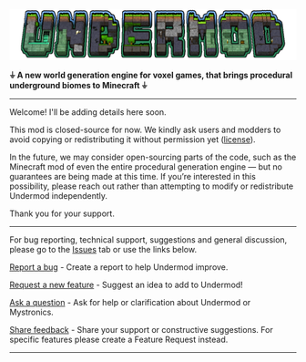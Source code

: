 ![Undermod](https://github.com/mystronics/undermod/blob/a39428c48cdda7707398cf5f49a4d8691442dd3e/undermod_logo_highlight.png)

**⏚ A new world generation engine for voxel games, that brings procedural underground biomes to Minecraft ⏚**

---

Welcome! I'll be adding details here soon.

This mod is closed-source for now. We kindly ask users and modders to avoid copying or redistributing it without permission yet ([license](https://github.com/mystronics/undermod/blob/0272065e8ecb2185d7194edf60635e449cb3fc07/license.txt)).

In the future, we may consider open-sourcing parts of the code, such as the Minecraft mod of even the entire procedural generation engine — but no guarantees are being made at this time. If you’re interested in this possibility, please reach out rather than attempting to modify or redistribute Undermod independently.

Thank you for your support.

---

For bug reporting, technical support, suggestions and general discussion, please go to the [Issues](https://github.com/mystronics/undermod/issues) tab or use the links below.

[Report a bug](https://github.com/mystronics/undermod/issues/new?template=bug-report.md) - Create a report to help Undermod improve.

[Request a new feature](https://github.com/mystronics/undermod/issues/new?template=feature-request.md) - Suggest an idea to add to Undermod!

[Ask a question](https://github.com/mystronics/undermod/issues/new?template=question.md) - Ask for help or clarification about Undermod or Mystronics.

[Share feedback](https://github.com/mystronics/undermod/issues/new?template=feedback.md) - Share your support or constructive suggestions. For specific features please create a Feature Request instead.

---

